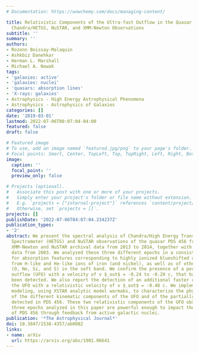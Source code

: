 ```yaml
---
# Documentation: https://wowchemy.com/docs/managing-content/

title: Relativistic Components of the Ultra-fast Outflow in the Quasar PDS 456 from
  Chandra/HETGS, NuSTAR, and XMM-Newton Observations
subtitle: ''
summary: ''
authors:
- Rozenn Boissay-Malaquin
- Ashkbiz Danehkar
- Herman L. Marshall
- Michael A. Nowak
tags:
- 'galaxies: active'
- 'galaxies: nuclei'
- 'quasars: absorption lines'
- 'X-rays: galaxies'
- Astrophysics - High Energy Astrophysical Phenomena
- Astrophysics - Astrophysics of Galaxies
categories: []
date: '2019-03-01'
lastmod: 2022-07-06T00:07:04-04:00
featured: false
draft: false

# Featured image
# To use, add an image named `featured.jpg/png` to your page's folder.
# Focal points: Smart, Center, TopLeft, Top, TopRight, Left, Right, BottomLeft, Bottom, BottomRight.
image:
  caption: ''
  focal_point: ''
  preview_only: false

# Projects (optional).
#   Associate this post with one or more of your projects.
#   Simply enter your project's folder or file name without extension.
#   E.g. `projects = ["internal-project"]` references `content/project/deep-learning/index.md`.
#   Otherwise, set `projects = []`.
projects: []
publishDate: '2022-07-06T04:07:04.234237Z'
publication_types:
- '2'
abstract: We present the spectral analysis of Chandra/High Energy Transmission Grating
  Spectrometer (HETGS) and NuSTAR observations of the quasar PDS 456 from 2015, and
  XMM-Newton and NuSTAR archival data from 2013 to 2014, together with Chandra/HETGS
  data from 2003. We analyzed these three different epochs in a consistent way, looking
  for absorption features corresponding to highly ionized blueshifted absorption lines
  from H-like and He-like ions of iron (and nickel), as well as of other elements
  (O, Ne, Si, and S) in the soft band. We confirm the presence of a persistent ultra-fast
  outflow (UFO) with a velocity of v $_out$ = -0.24 to -0.29 c, that has previously
  been detected. We also report the detection of an additional faster component of
  the UFO with a relativistic velocity of v $_out$ = -0.48 c. We implemented photoionization
  modeling, using XSTAR analytic model warmabs, to characterize the physical properties
  of the different kinematic components of the UFO and of the partially covering absorber
  detected in PDS 456. These two relativistic components of the UFO observed in the
  three epochs analyzed in this paper are powerful enough to impact the host galaxy
  of PDS 456 through feedback from active galactic nuclei.
publication: '*The Astrophysical Journal*'
doi: 10.3847/1538-4357/ab0082
links:
- name: arXiv
  url: https://arxiv.org/abs/1901.06641
---
```


